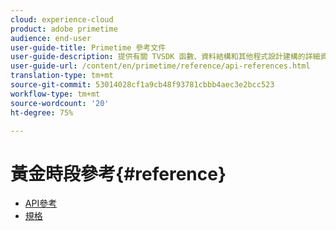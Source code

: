```yaml
---
cloud: experience-cloud
product: adobe primetime
audience: end-user
user-guide-title: Primetime 參考文件
user-guide-description: 提供有關 TVSDK 函數、資料結構和其他程式設計建構的詳細資訊。
user-guide-url: /content/en/primetime/reference/api-references.html
translation-type: tm+mt
source-git-commit: 53014028cf1a9cb48f93781cbbb4aec3e2bcc523
workflow-type: tm+mt
source-wordcount: '20'
ht-degree: 75%

---
```



# 黃金時段參考{#reference}

+ [API參考](api-references.md)
+ [規格](specifications.md)